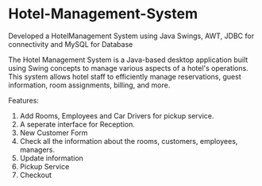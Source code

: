 # Hotel-Management-System
Developed a HotelManagement System using Java Swings, AWT, JDBC for connectivity and MySQL for Database

The Hotel Management System is a Java-based desktop application built using Swing concepts to manage various aspects of a hotel's operations. This system allows hotel staff to efficiently manage reservations, guest information, room assignments, billing, and more.

Features:
1) Add Rooms, Employees and Car Drivers for pickup service.
2) A seperate interface for Reception.
3) New Customer Form
4) Check all the information about the rooms, customers, employees, managers.
5) Update information
6) Pickup Service
7) Checkout
